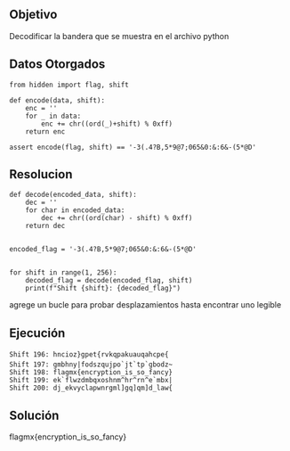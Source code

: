 ## Objetivo
Decodificar la bandera que se muestra en el archivo python 
## Datos Otorgados
```
from hidden import flag, shift

def encode(data, shift):
	enc = ''
	for _ in data:
		enc += chr((ord(_)+shift) % 0xff)
	return enc

assert encode(flag, shift) == '-3(.4?B,5*9@7;065&0:&:6&-(5*@D'
```
## Resolucion
```´
def decode(encoded_data, shift):
    dec = ''
    for char in encoded_data:
        dec += chr((ord(char) - shift) % 0xff)
    return dec


encoded_flag = '-3(.4?B,5*9@7;065&0:&:6&-(5*@D'


for shift in range(1, 256):
    decoded_flag = decode(encoded_flag, shift)
    print(f"Shift {shift}: {decoded_flag}")

```
agrege un bucle para probar desplazamientos hasta encontrar uno legible 
## Ejecución
```
Shift 196: hncioz}gpet{rvkqpakuauqahcpe{
Shift 197: gmbhny|fodszqujpo`jt`tp`gbodz~
Shift 198: flagmx{encryption_is_so_fancy}
Shift 199: ek`flwzdmbqxoshnm^hr^rn^e`mbx|
Shift 200: dj_ekvyclapwnrgml]gq]qm]d_law{
```
## Solución
flagmx{encryption_is_so_fancy}